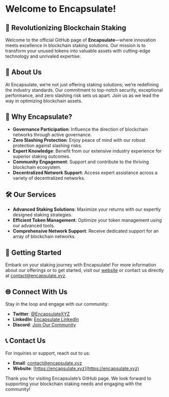 # Welcome to **Encapsulate**!

## 🌟 Revolutionizing Blockchain Staking

Welcome to the official GitHub page of **Encapsulate**—where innovation meets excellence in blockchain staking solutions. Our mission is to transform your unused tokens into valuable assets with cutting-edge technology and unrivaled expertise.

## 🚀 About Us

At Encapsulate, we’re not just offering staking solutions; we’re redefining the industry standards. Our commitment to top-notch security, exceptional performance, and zero slashing risk sets us apart. Join us as we lead the way in optimizing blockchain assets.

## 💎 Why Encapsulate?

- **Governance Participation**: Influence the direction of blockchain networks through active governance.
- **Zero Slashing Protection**: Enjoy peace of mind with our robust protection against slashing risks.
- **Expert Knowledge**: Benefit from our extensive industry experience for superior staking outcomes.
- **Community Engagement**: Support and contribute to the thriving blockchain ecosystem.
- **Decentralized Network Support**: Access expert assistance across a variety of decentralized networks.

## 🛠️ Our Services

- **Advanced Staking Solutions**: Maximize your returns with our expertly designed staking strategies.
- **Efficient Token Management**: Optimize your token management using our advanced tools.
- **Comprehensive Network Support**: Receive dedicated support for an array of blockchain networks.

## 🚀 Getting Started

Embark on your staking journey with Encapsulate! For more information about our offerings or to get started, visit our [website](https://encapsulate.xyz) or contact us directly at [contact@encapsulate.xyz](mailto:contact@encapsulate.xyz).

## 🌐 Connect With Us

Stay in the loop and engage with our community:
- **Twitter**: [@EncapsulateXYZ](https://x.com/encapsulate_xyz)
- **LinkedIn**: [Encapsulate LinkedIn](https://www.linkedin.com/company/encapsulate-xyz)
- **Discord**: [Join Our Community](https://discord.com/invite/S5x4e2AHVV)


## 📞 Contact Us

For inquiries or support, reach out to us:
- **Email**: [contact@encapsulate.xyz](mailto:contact@encapsulate.xyz)
- **Website**: [https://encapsulate.xyz](https://encapsulate.xyz)

Thank you for visiting Encapsulate’s GitHub page. We look forward to supporting your blockchain staking needs and engaging with the community!

